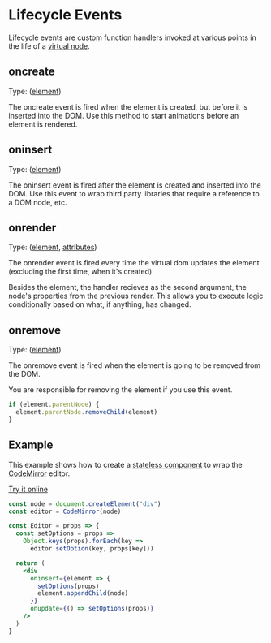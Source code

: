 # Lifecycle Events

Lifecycle events are custom function handlers invoked at various points in the life of a [virtual node](/docs/virtual-nodes.md).

## oncreate

Type: ([element](https://developer.mozilla.org/en-US/docs/Web/API/Element))

The oncreate event is fired when the element is created, but before it is inserted into the DOM. Use this method to start animations before an element is rendered.

## oninsert

Type: ([element](https://developer.mozilla.org/en-US/docs/Web/API/Element))

The oninsert event is fired after the element is created and inserted into the DOM. Use this event to wrap third party libraries that require a reference to a DOM node, etc.

## onrender

Type: ([element](https://developer.mozilla.org/en-US/docs/Web/API/Element), [attributes](/docs/virtual-nodes.md#attributes))

The onrender event is fired every time the virtual dom updates the element (excluding the first time, when it's created).

Besides the element, the handler recieves as the second argument, the node's properties from the previous render. This allows you to execute logic conditionally based on what, if anything, has changed.

## onremove

Type: ([element](https://developer.mozilla.org/en-US/docs/Web/API/Element))

The onremove event is fired when the element is going to be removed from the DOM.

You are responsible for removing the element if you use this event.

```js
if (element.parentNode) {
  element.parentNode.removeChild(element)
}
```

## Example

This example shows how to create a [stateless component](/docs/stateless-components.md) to wrap the [CodeMirror](https://codemirror.net) editor.

[Try it online](https://hyperapp-code-mirror.glitch.me)

```jsx
const node = document.createElement("div")
const editor = CodeMirror(node)

const Editor = props => {
  const setOptions = props =>
    Object.keys(props).forEach(key =>
      editor.setOption(key, props[key]))

  return (
    <div
      oninsert={element => {
        setOptions(props)
        element.appendChild(node)
      }}
      onupdate={() => setOptions(props)}
    />
  )
}
```

